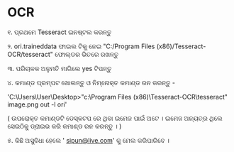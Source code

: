 OCR
===
୧. ପ୍ରଥମେ Tesseract ଇନଷ୍ଟଲ କରନ୍ତୁ 

୨. ori.traineddata ଫାଇଲ ଟିକୁ ନେଇ "C:/Program Files (x86)/Tesseract-OCR/tesseract" ଫୋଲ୍ଡର ଭିତରେ ରଖନ୍ତୁ

୩. ପରିଚାଳକ ଅନୁମତି ମାଗିଲେ yes ଟିପନ୍ତୁ 

୪. କମାଣ୍ଡ ପ୍ରମ୍ପଟ ଖୋଲନ୍ତୁ ଓ ନିମ୍ନୋକ୍ତ କମାଣ୍ଡ ରନ କରନ୍ତୁ -

'C:\Users\User\Desktop>"c:\Program Files (x86)\Tesseract-OCR\tesseract" image.png out -l ori'

( ଉପରୋକ୍ତ କମାଣ୍ଡଟି ଡେସ୍କଟପ ରେ ଥିବା ଇମେଜ ପାଇଁ ଅଟେ । ଇମେଜ ଅନ୍ୟତ୍ର ଥିଲେ ସେଇଠିକୁ ଡ୍ରାଇଭ କରି କମାଣ୍ଡ ରନ କରନ୍ତୁ । ) 

୫. କିଛି ଅସୁବିଧା ହେଲେ ' sipun@live.com' କୁ ମେଲ କରିପାରିବେ ।
